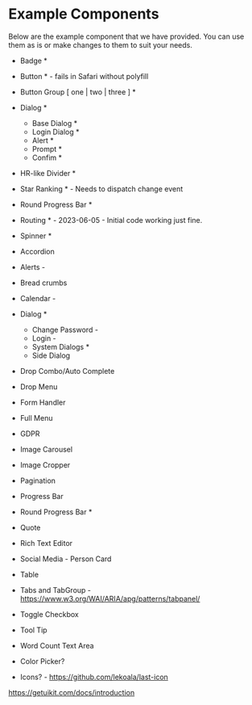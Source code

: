 # Example Components

Below are the example component that we have provided.
You can use them as is or make changes to them to suit your needs.

* Badge *
* Button * - fails in Safari without polyfill
* Button Group [ one | two | three ] *
* Dialog *
  * Base Dialog *
  * Login Dialog *
  * Alert *
  * Prompt *
  * Confim *
* HR-like Divider *
* Star Ranking * - Needs to dispatch change event
* Round Progress Bar *
* Routing * - 2023-06-05 - Initial code working just fine.
* Spinner *

* Accordion
* Alerts -
* Bread crumbs
* Calendar -
* Dialog *
  * Change Password -
  * Login -
  * System Dialogs *
  * Side Dialog
* Drop Combo/Auto Complete
* Drop Menu
* Form Handler
* Full Menu
* GDPR
* Image Carousel
* Image Cropper
* Pagination
* Progress Bar
* Round Progress Bar *
* Quote
* Rich Text Editor
* Social Media - Person Card
* Table
* Tabs and TabGroup - https://www.w3.org/WAI/ARIA/apg/patterns/tabpanel/
* Toggle Checkbox
* Tool Tip
* Word Count Text Area
* Color Picker?
* Icons? - https://github.com/lekoala/last-icon

https://getuikit.com/docs/introduction
